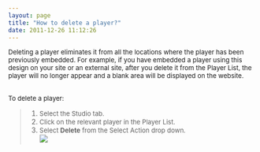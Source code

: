 ```yaml
---
layout: page
title: "How to delete a player?"
date: 2011-12-26 11:12:26
---
```


<span style="font-size: small;">Deleting a player eliminates it from all the locations where the player has been previously embedded. For example, if you have embedded a player using this design on your site or an external site, after you delete it from the Player List, the player will no longer appear and a blank area will be displayed on the website.<br /><br /></span>

<p class="mce-procedure">
  <span style="font-size: small;">To delete a player:</span>
</p>

> 1.  <span style="font-size: small;">Select the Studio tab.</span>
> 2.  <span style="font-size: small;">Click on the relevant player in the Player List.</span>
> 3.  <span style="font-size: small;">Select <strong>Delete</strong> from the Select Action drop down.</span><span style="font-family: 'times new roman', times; font-size: medium;"><span style="font-size: small;"></span><br /><img src="{{site.url}}/assets/138">

<span style="font-family: 'times new roman', times; font-size: medium;"><br /></span>